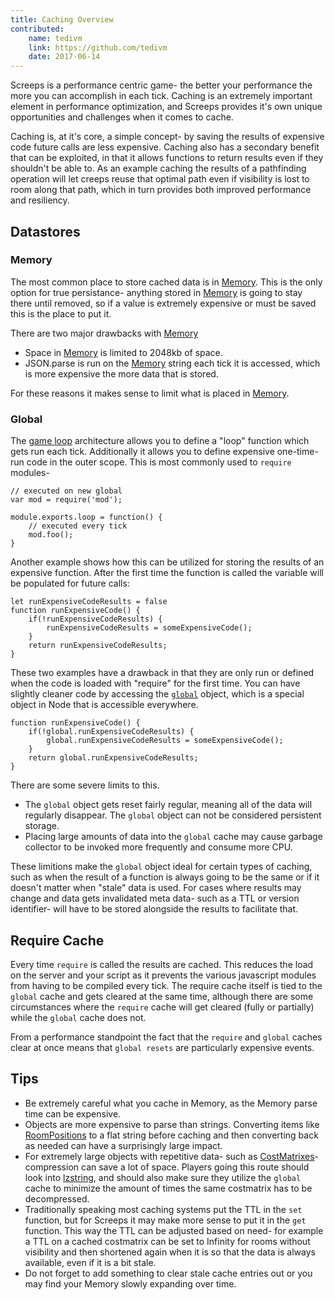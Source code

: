 ```yaml
---
title: Caching Overview
contributed:
    name: tedivm
    link: https://github.com/tedivm
    date: 2017-06-14
---
```


Screeps is a performance centric game- the better your performance the more you can accomplish in each tick. Caching is an extremely important element in performance optimization, and Screeps provides it's own unique opportunities and challenges when it comes to cache.

Caching is, at it's core, a simple concept- by saving the results of expensive code future calls are less expensive. Caching also has a secondary benefit that can be exploited, in that it allows functions to return results even if they shouldn't be able to. As an example caching the results of a pathfinding operation will let creeps reuse that optimal path even if visibility is lost to room along that path, which in turn provides both improved performance and resiliency.

## Datastores

### Memory

The most common place to store cached data is in [Memory](/global-objects.html#Memory-object). This is the only option for true persistance- anything stored in [Memory](/global-objects.html#Memory-object) is going to stay there until removed, so if a value is extremely expensive or must be saved this is the place to put it.

There are two major drawbacks with [Memory](/global-objects.html#Memory-object)

*   Space in [Memory](/global-objects.html#Memory-object) is limited to 2048kb of space.
*   JSON.parse is run on the [Memory](/global-objects.html#Memory-object) string each tick it is accessed, which is more expensive the more data that is stored.

For these reasons it makes sense to limit what is placed in [Memory](/global-objects.html#Memory-object).


### Global

The [game loop](/game-loop.html) architecture allows you to define a "loop" function which gets run each tick. Additionally it allows you to define expensive one-time-run code in the outer scope. This is most commonly used to `require` modules-

    // executed on new global
    var mod = require('mod');

    module.exports.loop = function() {
        // executed every tick
        mod.foo();
    }

Another example shows how this can be utilized for storing the results of an expensive function. After the first time the function is called the variable will be populated for future calls:

    let runExpensiveCodeResults = false
    function runExpensiveCode() {
        if(!runExpensiveCodeResults) {
            runExpensiveCodeResults = someExpensiveCode();
        }
        return runExpensiveCodeResults;
    }

These two examples have a drawback in that they are only run or defined when the code is loaded with "require" for the first time. You can have slightly cleaner code by accessing the [`global`](https://nodejs.org/api/globals.html#globals_global) object, which is a special object in Node that is accessible everywhere.

    function runExpensiveCode() {
        if(!global.runExpensiveCodeResults) {
            global.runExpensiveCodeResults = someExpensiveCode();
        }
        return global.runExpensiveCodeResults;
    }


There are some severe limits to this.

*   The `global` object gets reset fairly regular, meaning all of the data will regularly disappear. The `global` object can not be considered persistent storage.
*   Placing large amounts of data into the `global` cache may cause garbage collector to be invoked more frequently and consume more CPU. 

These limitions make the `global` object ideal for certain types of caching, such as when the result of a function is always going to be the same or if it doesn't matter when "stale" data is used. For cases where results may change and data gets invalidated meta data- such as a TTL or version identifier- will have to be stored alongside the results to facilitate that.


## Require Cache

Every time `require` is called the results are cached. This reduces the load on the server and your script as it prevents the various javascript modules from having to be compiled every tick. The require cache itself is tied to the `global` cache and gets cleared at the same time, although there are some circumstances where the `require` cache will get cleared (fully or partially) while the `global` cache does not.

From a performance standpoint the fact that the `require` and `global` caches clear at once means that `global resets` are particularly expensive events.


## Tips

*   Be extremely careful what you cache in Memory, as the Memory parse time can be expensive.
*   Objects are more expensive to parse than strings. Converting items like [RoomPositions](/api/#RoomPosition) to a flat string before caching and then converting back as needed can have a surprisingly large impact.
*   For extremely large objects with repetitive data- such as [CostMatrixes](/api/#PathFinder-CostMatrix)- compression can save a lot of space. Players going this route should look into [lzstring](http://pieroxy.net/blog/pages/lz-string/index.html), and should also make sure they utilize the `global` cache to minimize the amount of times the same costmatrix has to be decompressed.
*   Traditionally speaking most caching systems put the TTL in the `set` function, but for Screeps it may make more sense to put it in the `get` function. This way the TTL can be adjusted based on need- for example a TTL on a cached costmatrix can be set to Infinity for rooms without visibility and then shortened again when it is so that the data is always available, even if it is a bit stale.
*   Do not forget to add something to clear stale cache entries out or you may find your Memory slowly expanding over time.
